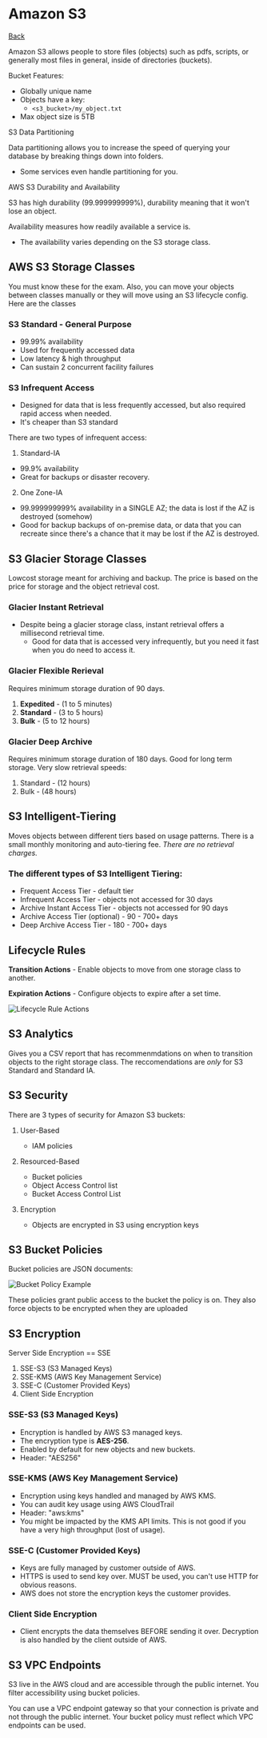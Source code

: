# Amazon S3

[Back](data-engineering.md)

Amazon S3 allows people to store files (objects) such as pdfs, scripts, or generally most files in general, inside of directories (buckets).

Bucket Features:
- Globally unique name
- Objects have a key:
  - `<s3_bucket>/my_object.txt`
- Max object size is 5TB

S3 Data Partitioning

Data partitioning allows you to increase the speed of querying your database by breaking things down into folders.
- Some services even handle partitioning for you.

AWS S3 Durability and Availability

S3 has high durability (99.999999999%), durability meaning that it won't lose an object.

Availability measures how readily available a service is.
- The availability varies depending on the S3 storage class.

## AWS S3 Storage Classes

You must know these for the exam. Also, you can move your objects between classes manually or they will move using an S3 lifecycle config. Here are the classes

### S3 Standard - General Purpose

- 99.99% availability
- Used for frequently accessed data
- Low latency & high throughput
- Can sustain 2 concurrent facility failures

### S3 Infrequent Access

- Designed for data that is less frequently accessed, but also required rapid access when needed.
- It's cheaper than S3 standard

There are two types of infrequent access:

1. Standard-IA
  - 99.9% availability
  - Great for backups or disaster recovery. 
2. One Zone-IA
  - 99.999999999% availability in a SINGLE AZ; the data is lost if the AZ is destroyed (somehow)
  - Good for backup backups of on-premise data, or data that you can recreate since there's a chance that it may be lost if the AZ is destroyed.

## S3 Glacier Storage Classes

Lowcost storage meant for archiving and backup. The price is based on the price for storage and the object retrieval cost.

### Glacier Instant Retrieval

- Despite being a glacier storage class, instant retrieval offers a millisecond retrieval time.
  - Good for data that is accessed very infrequently, but you need it fast when you do need to access it.

### Glacier Flexible Rerieval

Requires minimum storage duration of 90 days.

1. **Expedited** - (1 to 5 minutes)
2. **Standard** - (3 to 5 hours)
3. **Bulk** - (5 to 12 hours)

### Glacier Deep Archive

Requires minimum storage duration of 180 days. Good for long term storage. Very slow retrieval speeds:

1. Standard - (12 hours)
2. Bulk - (48 hours)

## S3 Intelligent-Tiering

Moves objects between different tiers based on usage patterns. There is a small monthly monitoring and auto-tiering fee. *There are no retrieval charges.*

### The different types of S3 Intelligent Tiering:
- Frequent Access Tier - default tier
- Infrequent Access Tier - objects not accessed for 30 days
- Archive Instant Access Tier - objects not accessed for 90 days
- Archive Access Tier (optional) - 90 - 700+ days
- Deep Archive Access Tier - 180 - 700+ days

## Lifecycle Rules

**Transition Actions** - Enable objects to move from one storage class to another.

**Expiration Actions** -  Configure objects to expire after a set time.

![Lifecycle Rule Actions](<images/Screenshot 2024-03-21 at 9.59.30 AM.png>)

## S3 Analytics

Gives you a CSV report that has recommenmdations on when to transition objects to the right storage class. The reccomendations are *only* for S3 Standard and Standard IA.

## S3 Security

There are 3 types of security for Amazon S3 buckets:

1. User-Based
    - IAM policies

2. Resourced-Based
    - Bucket policies
    - Object Access Control list
    - Bucket Access Control List

3. Encryption
    - Objects are encrypted in S3 using encryption keys

## S3 Bucket Policies

Bucket policies are JSON documents:

![Bucket Policy Example](<images/Screenshot 2024-03-21 at 10.12.35 AM.png>)

These policies grant public access to the bucket the policy is on. They also force objects to be encrypted when they are uploaded

## S3 Encryption

Server Side Encryption == SSE

1. SSE-S3 (S3 Managed Keys)
2. SSE-KMS (AWS Key Management Service)
3. SSE-C (Customer Provided Keys)
4. Client Side Encryption

### SSE-S3 (S3 Managed Keys)

- Encryption is handled by AWS S3 managed keys.
- The encryption type is **AES-256**.
- Enabled by default for new objects and new buckets.
- Header: "AES256"

### SSE-KMS (AWS Key Management Service)

- Encryption using keys handled and managed by AWS KMS.
- You can audit key usage using AWS CloudTrail
- Header: "aws:kms"
- You might be impacted by the KMS API limits. This is not good if you have a very high throughput (lost of usage).

### SSE-C (Customer Provided Keys)

- Keys are fully managed by customer outside of AWS.
- HTTPS is used to send key over. MUST be used, you can't use HTTP for obvious reasons.
- AWS does not store the encryption keys the customer provides.

### Client Side Encryption

- Client encrypts the data themselves BEFORE sending it over. Decryption is also handled by the client outside of AWS.

## S3 VPC Endpoints

S3 live in the AWS cloud and are accessible through the public internet. You filter accessibility using bucket policies.

You can use a VPC endpoint gateway so that your connection is private and not through the public internet. Your bucket policy must reflect which VPC endpoints can be used.